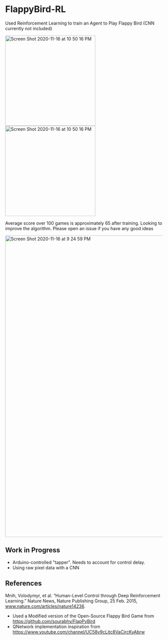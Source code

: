 # FlappyBird-RL
Used Reinforcement Learning to train an Agent to Play Flappy Bird (CNN currently not included)

<img width="288" alt="Screen Shot 2020-11-16 at 10 50 16 PM" src="https://user-images.githubusercontent.com/37857112/99344554-5dc28c80-285e-11eb-8177-6e766359ce0d.png">
<img width="288" alt="Screen Shot 2020-11-16 at 10 50 16 PM" src="https://user-images.githubusercontent.com/37857112/99584006-64621880-29b2-11eb-913d-628c7aee4660.gif">

Average score over 100 games is approximately 65 after training. Looking to improve the algorithm. Please open an issue if you have any good ideas

<img width="962" alt="Screen Shot 2020-11-16 at 9 24 59 PM" src="https://user-images.githubusercontent.com/37857112/99344606-75017a00-285e-11eb-9a6f-face7ebca2e1.png">

## Work in Progress 
- Arduino-controlled "tapper". Needs to account for control delay.
- Using raw pixel data with a CNN

## References
Mnih, Volodymyr, et al. “Human-Level Control through Deep Reinforcement Learning.” Nature News, Nature Publishing Group, 25 Feb. 2015, www.nature.com/articles/nature14236. 

- Used a Modified version of the Open-Source Flappy Bird Game from https://github.com/sourabhv/FlapPyBird
- QNetwork implementation inspiration from https://www.youtube.com/channel/UC58v9cLitc8VaCjrcKyAbrw
 
